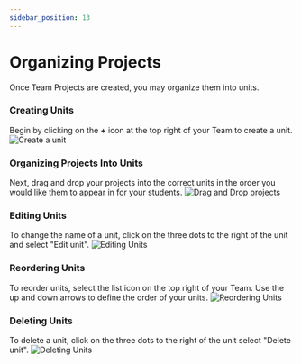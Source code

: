```yaml
---
sidebar_position: 13
---
```


# Organizing Projects 

Once Team Projects are created, you may organize them into units.

### Creating Units 
Begin by clicking on the **+** icon at the top right of your Team to create a unit. 
![Create a unit](https://replit-docs-images.bardia.repl.co/images/teamsForEducation/create_unit.gif)

### Organizing Projects Into Units
Next, drag and drop your projects into the correct units in the order you would like them to appear in for your students. 
![Drag and Drop projects](https://replit-docs-images.bardia.repl.co/images/teamsForEducation/move_projects.gif)

### Editing Units 
To change the name of a unit, click on the three dots to the right of the unit and select "Edit unit". 
![Editing Units](https://replit-docs-images.bardia.repl.co/images/teamsForEducation/organizing-projects/edit-unit.gif)

### Reordering Units 
To reorder units, select the list icon on the top right of your Team. Use the up and down arrows to define the order of your units.
![Reordering Units](https://replit-docs-images.bardia.repl.co/images/teamsForEducation/organizing-projects/reorder-units.gif)

### Deleting Units 
To delete a unit, click on the three dots to the right of the unit select "Delete unit".
![Deleting Units](https://replit-docs-images.bardia.repl.co/images/teamsForEducation/organizing-projects/delete-unit.gif)



